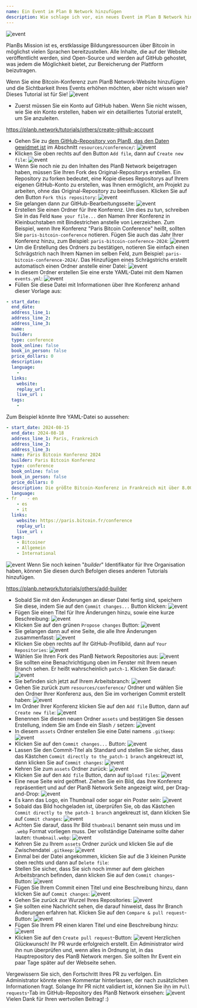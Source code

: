 ```yaml
---
name: Ein Event im Plan B Network hinzufügen
description: Wie schlage ich vor, ein neues Event im Plan B Network hinzuzufügen?
---
```

![event](assets/cover.webp)

PlanBs Mission ist es, erstklassige Bildungsressourcen über Bitcoin in möglichst vielen Sprachen bereitzustellen. Alle Inhalte, die auf der Website veröffentlicht werden, sind Open-Source und werden auf GitHub gehostet, was jedem die Möglichkeit bietet, zur Bereicherung der Plattform beizutragen.

Wenn Sie eine Bitcoin-Konferenz zum PlanB Network-Website hinzufügen und die Sichtbarkeit Ihres Events erhöhen möchten, aber nicht wissen wie? Dieses Tutorial ist für Sie!
![event](assets/01.webp)
- Zuerst müssen Sie ein Konto auf GitHub haben. Wenn Sie nicht wissen, wie Sie ein Konto erstellen, haben wir ein detailliertes Tutorial erstellt, um Sie anzuleiten.

https://planb.network/tutorials/others/create-github-account


- Gehen Sie zu [dem GitHub-Repository von PlanB, das den Daten gewidmet ist](https://github.com/PlanB-Network/bitcoin-educational-content/tree/dev/resources/conference) im Abschnitt `resources/conference/`:
![event](assets/02.webp)
- Klicken Sie oben rechts auf den Button `Add file`, dann auf `Create new file`:
![event](assets/03.webp)
- Wenn Sie noch nie zu den Inhalten des PlanB Network beigetragen haben, müssen Sie Ihren Fork des Original-Repositorys erstellen. Ein Repository zu forken bedeutet, eine Kopie dieses Repositorys auf Ihrem eigenen GitHub-Konto zu erstellen, was Ihnen ermöglicht, am Projekt zu arbeiten, ohne das Original-Repository zu beeinflussen. Klicken Sie auf den Button `Fork this repository`:
![event](assets/04.webp)
- Sie gelangen dann zur GitHub-Bearbeitungsseite:
![event](assets/05.webp)
- Erstellen Sie einen Ordner für Ihre Konferenz. Um dies zu tun, schreiben Sie in das Feld `Name your file...` den Namen Ihrer Konferenz in Kleinbuchstaben mit Bindestrichen anstelle von Leerzeichen. Zum Beispiel, wenn Ihre Konferenz "Paris Bitcoin Conference" heißt, sollten Sie `paris-bitcoin-conference` notieren. Fügen Sie auch das Jahr Ihrer Konferenz hinzu, zum Beispiel: `paris-bitcoin-conference-2024`:
![event](assets/06.webp)
- Um die Erstellung des Ordners zu bestätigen, notieren Sie einfach einen Schrägstrich nach Ihrem Namen im selben Feld, zum Beispiel: `paris-bitcoin-conference-2024/`. Das Hinzufügen eines Schrägstrichs erstellt automatisch einen Ordner anstelle einer Datei:
![event](assets/07.webp)
- In diesem Ordner erstellen Sie eine erste YAML-Datei mit dem Namen `events.yml`:
![event](assets/08.webp)
- Füllen Sie diese Datei mit Informationen über Ihre Konferenz anhand dieser Vorlage aus:

```yaml
- start_date:
  end_date:
  address_line_1:
  address_line_2: 
  address_line_3: 
  name:
  builder:
  type: conference
  book_online: false
  book_in_person: false
  price_dollars: 0
  description:
  language: 
    - 
  links:
    website:
    replay_url:    
    live_url :
  tags: 
    - 
```

Zum Beispiel könnte Ihre YAML-Datei so aussehen:

```yaml
- start_date: 2024-08-15
  end_date: 2024-08-18
  address_line_1: Paris, Frankreich
  address_line_2: 
  address_line_3: 
  name: Paris Bitcoin Konferenz 2024
  builder: Paris Bitcoin Konferenz
  type: conference
  book_online: false
  book_in_person: false
  price_dollars: 0
  description: Die größte Bitcoin-Konferenz in Frankreich mit über 8.000 Teilnehmern jedes Jahr!
  language:
- fr    - en
    - es
    - it
  links:
    website: https://paris.bitcoin.fr/conference
    replay_url:
    live_url :
  tags: 
    - Bitcoiner
    - Allgemein
    - International
```
![event](assets/09.webp)
Wenn Sie noch keinen "*builder*" Identifikator für Ihre Organisation haben, können Sie diesen durch Befolgen dieses anderen Tutorials hinzufügen.

https://planb.network/tutorials/others/add-builder



- Sobald Sie mit den Änderungen an dieser Datei fertig sind, speichern Sie diese, indem Sie auf den `Commit changes...` Button klicken:
![event](assets/10.webp)
- Fügen Sie einen Titel für Ihre Änderungen hinzu, sowie eine kurze Beschreibung:
![event](assets/11.webp)
- Klicken Sie auf den grünen `Propose changes` Button:
![event](assets/12.webp)
- Sie gelangen dann auf eine Seite, die alle Ihre Änderungen zusammenfasst:
![event](assets/13.webp)
- Klicken Sie oben rechts auf Ihr GitHub-Profilbild, dann auf `Your Repositories`:
![event](assets/14.webp)
- Wählen Sie Ihren Fork des PlanB Network Repositories aus:
![event](assets/15.webp)
- Sie sollten eine Benachrichtigung oben im Fenster mit Ihrem neuen Branch sehen. Er heißt wahrscheinlich `patch-1`. Klicken Sie darauf:
![event](assets/16.webp)
- Sie befinden sich jetzt auf Ihrem Arbeitsbranch:
![event](assets/17.webp)
- Gehen Sie zurück zum `resources/conference/` Ordner und wählen Sie den Ordner Ihrer Konferenz aus, den Sie im vorherigen Commit erstellt haben:
![event](assets/18.webp)
- Im Ordner Ihrer Konferenz klicken Sie auf den `Add file` Button, dann auf `Create new file`:
![event](assets/19.webp)
- Benennen Sie diesen neuen Ordner `assets` und bestätigen Sie dessen Erstellung, indem Sie am Ende ein Slash `/` setzen:
![event](assets/20.webp)
- In diesem `assets` Ordner erstellen Sie eine Datei namens `.gitkeep`:
![event](assets/21.webp)
- Klicken Sie auf den `Commit changes...` Button:
![event](assets/22.webp)
- Lassen Sie den Commit-Titel als Standard und stellen Sie sicher, dass das Kästchen `Commit directly to the patch-1 branch` angekreuzt ist, dann klicken Sie auf `Commit changes`:
![event](assets/23.webp)
- Kehren Sie zum `assets` Ordner zurück:
![event](assets/24.webp)
- Klicken Sie auf den `Add file` Button, dann auf `Upload files`: ![event](assets/25.webp)
- Eine neue Seite wird geöffnet. Ziehen Sie ein Bild, das Ihre Konferenz repräsentiert und auf der PlanB Network Seite angezeigt wird, per Drag-and-Drop:
![event](assets/26.webp)
- Es kann das Logo, ein Thumbnail oder sogar ein Poster sein:
![event](assets/27.webp)
- Sobald das Bild hochgeladen ist, überprüfen Sie, ob das Kästchen `Commit directly to the patch-1 branch` angekreuzt ist, dann klicken Sie auf `Commit changes`:
![event](assets/28.webp)
- Achten Sie darauf, dass Ihr Bild `thumbnail` benannt sein muss und im `.webp` Format vorliegen muss. Der vollständige Dateiname sollte daher lauten: `thumbnail.webp`:
![event](assets/29.webp)
- Kehren Sie zu Ihrem `assets` Ordner zurück und klicken Sie auf die Zwischendatei `.gitkeep`:
![event](assets/30.webp)
- Einmal bei der Datei angekommen, klicken Sie auf die 3 kleinen Punkte oben rechts und dann auf `Delete file`:
- Stellen Sie sicher, dass Sie sich noch immer auf dem gleichen Arbeitsbranch befinden, dann klicken Sie auf den `Commit changes`-Button:
![event](assets/31.webp)
- Fügen Sie Ihrem Commit einen Titel und eine Beschreibung hinzu, dann klicken Sie auf `Commit changes`:
![event](assets/33.webp)
- Gehen Sie zurück zur Wurzel Ihres Repositories:
![event](assets/34.webp)
- Sie sollten eine Nachricht sehen, die darauf hinweist, dass Ihr Branch Änderungen erfahren hat. Klicken Sie auf den `Compare & pull request`-Button:
![event](assets/35.webp)
- Fügen Sie Ihrem PR einen klaren Titel und eine Beschreibung hinzu:
![event](assets/36.webp)
- Klicken Sie auf den `Create pull request`-Button:
![event](assets/37.webp)
Herzlichen Glückwunsch! Ihr PR wurde erfolgreich erstellt. Ein Administrator wird ihn nun überprüfen und, wenn alles in Ordnung ist, in das Hauptrepository des PlanB Network mergen. Sie sollten Ihr Event ein paar Tage später auf der Webseite sehen.

Vergewissern Sie sich, den Fortschritt Ihres PR zu verfolgen. Ein Administrator könnte einen Kommentar hinterlassen, der nach zusätzlichen Informationen fragt. Solange Ihr PR nicht validiert ist, können Sie ihn im `Pull requests`-Tab im GitHub-Repository des PlanB Network einsehen:
![event](assets/38.webp)
Vielen Dank für Ihren wertvollen Beitrag! :)

